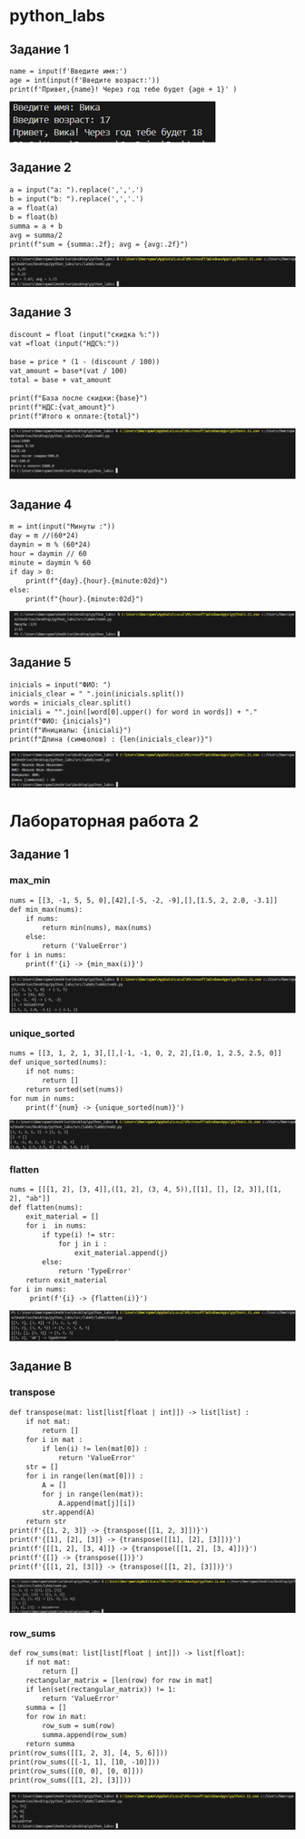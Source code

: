 # python_labs
## Задание 1
```
name = input(f'Введите имя:')
age = int(input(f'Введите возраст:'))
print(f'Привет,{name}! Через год тебе будет {age + 1}' )
```

![alt text](images/ex01.png)

## Задание 2
```
a = input("a: ").replace(',','.')
b = input("b: ").replace(',','.')
a = float(a)
b = float(b)
summa = a + b
avg = summa/2
print(f"sum = {summa:.2f}; avg = {avg:.2f}")
```
![alt text](images/ex02.png)

## Задание 3
``` price = float (input("Цена:"))
discount = float (input("скидка %:"))
vat =float (input("НДС%:"))

base = price * (1 - (discount / 100))
vat_amount = base*(vat / 100)
total = base + vat_amount

print(f"База после скидки:{base}")
print(f"НДС:{vat_amount}")
print(f"Итого к оплате:{total}")
```
![alt text](images/ex03.png)
## Задание 4
```
m = int(input("Минуты :"))
day = m //(60*24)
daymin = m % (60*24)
hour = daymin // 60
minute = daymin % 60
if day > 0:
    print(f"{day}.{hour}.{minute:02d}")
else:
    print(f"{hour}.{minute:02d}")

```
![alt text](images/ex04.png)

## Задание 5
``` 
inicials = input("ФИО: ")
inicials_clear = " ".join(inicials.split())
words = inicials_clear.split()
iniciali = "".join([word[0].upper() for word in words]) + "."
print(f"ФИО: {inicials}")
print(f"Инициалы: {iniciali}")
print(f"Длина (символов) : {len(inicials_clear)}")

```
![alt text](images/ex05.png)

# Лабораторная работа 2
## Задание 1
### max_min
```
nums = [[3, -1, 5, 5, 0],[42],[-5, -2, -9],[],[1.5, 2, 2.0, -3.1]]
def min_max(nums):
    if nums:
        return min(nums), max(nums)
    else:
        return ('ValueError')
for i in nums:
    print(f'{i} -> {min_max(i)}')
 ```
![alt text](images/lab02/ex01.png)

### unique_sorted
```
nums = [[3, 1, 2, 1, 3],[],[-1, -1, 0, 2, 2],[1.0, 1, 2.5, 2.5, 0]]
def unique_sorted(nums):
    if not nums:
        return []
    return sorted(set(nums))
for num in nums:
    print(f'{num} -> {unique_sorted(num)}')
```
![alt text](images/lab02/ex02.png)
### flatten
```
nums = [[[1, 2], [3, 4]],([1, 2], (3, 4, 5)),[[1], [], [2, 3]],[[1, 2], "ab"]]
def flatten(nums):
    exit_material = []
    for i  in nums:
        if type(i) != str:
            for j in i :
                exit_material.append(j)
        else:
            return 'TypeError'
    return exit_material
for i in nums:
     print(f'{i} -> {flatten(i)}')
```
![alt text](images/lab02/ex03.png)

## Задание В
### transpose
```
def transpose(mat: list[list[float | int]]) -> list[list] :
    if not mat:
        return []
    for i in mat :
        if len(i) != len(mat[0]) :
            return 'ValueError'
    str = []
    for i in range(len(mat[0])) :
        A = []
        for j in range(len(mat)):
            A.append(mat[j][i])
        str.append(A)
    return str
print(f'{[1, 2, 3]} -> {transpose([[1, 2, 3]])}') 
print(f'{[1], [2], [3]} -> {transpose([[1], [2], [3]])}')  
print(f'{[[1, 2], [3, 4]]} -> {transpose([[1, 2], [3, 4]])}')  
print(f'{[]} -> {transpose([])}')  
print(f'{[[1, 2], [3]]} -> {transpose([[1, 2], [3]])}') 
```
![alt text](images/lab02/ex04.png)
###  row_sums
```
def row_sums(mat: list[list[float | int]]) -> list[float]:
    if not mat:
        return []
    rectangular_matrix = [len(row) for row in mat]
    if len(set(rectangular_matrix)) != 1:
        return 'ValueError'
    summa = [] 
    for row in mat:
        row_sum = sum(row)
        summa.append(row_sum)
    return summa
print(row_sums([[1, 2, 3], [4, 5, 6]]))  
print(row_sums([[-1, 1], [10, -10]]))  
print(row_sums([[0, 0], [0, 0]]))  
print(row_sums([[1, 2], [3]]))
```
![alt text](images/lab02/ex05.png)
